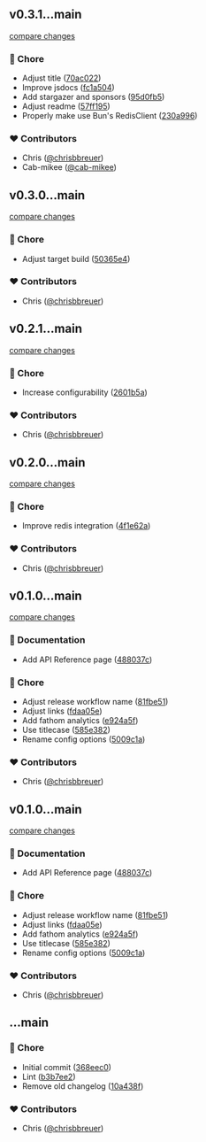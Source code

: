 
## v0.3.1...main

[compare changes](https://github.com/stacksjs/ts-rate-limiter/compare/v0.3.1...main)

### 🏡 Chore

- Adjust title ([70ac022](https://github.com/stacksjs/ts-rate-limiter/commit/70ac022))
- Improve jsdocs ([fc1a504](https://github.com/stacksjs/ts-rate-limiter/commit/fc1a504))
- Add stargazer and sponsors ([95d0fb5](https://github.com/stacksjs/ts-rate-limiter/commit/95d0fb5))
- Adjust readme ([57ff195](https://github.com/stacksjs/ts-rate-limiter/commit/57ff195))
- Properly make use Bun's RedisClient ([230a996](https://github.com/stacksjs/ts-rate-limiter/commit/230a996))

### ❤️ Contributors

- Chris ([@chrisbbreuer](https://github.com/chrisbbreuer))
- Cab-mikee ([@cab-mikee](https://github.com/cab-mikee))

## v0.3.0...main

[compare changes](https://github.com/stacksjs/ts-rate-limiter/compare/v0.3.0...main)

### 🏡 Chore

- Adjust target build ([50365e4](https://github.com/stacksjs/ts-rate-limiter/commit/50365e4))

### ❤️ Contributors

- Chris ([@chrisbbreuer](https://github.com/chrisbbreuer))

## v0.2.1...main

[compare changes](https://github.com/stacksjs/ts-rate-limiter/compare/v0.2.1...main)

### 🏡 Chore

- Increase configurability ([2601b5a](https://github.com/stacksjs/ts-rate-limiter/commit/2601b5a))

### ❤️ Contributors

- Chris ([@chrisbbreuer](https://github.com/chrisbbreuer))

## v0.2.0...main

[compare changes](https://github.com/stacksjs/ts-rate-limiter/compare/v0.2.0...main)

### 🏡 Chore

- Improve redis integration ([4f1e62a](https://github.com/stacksjs/ts-rate-limiter/commit/4f1e62a))

### ❤️ Contributors

- Chris ([@chrisbbreuer](https://github.com/chrisbbreuer))

## v0.1.0...main

[compare changes](https://github.com/stacksjs/ts-rate-limiter/compare/v0.1.0...main)

### 📖 Documentation

- Add API Reference page ([488037c](https://github.com/stacksjs/ts-rate-limiter/commit/488037c))

### 🏡 Chore

- Adjust release workflow name ([81fbe51](https://github.com/stacksjs/ts-rate-limiter/commit/81fbe51))
- Adjust links ([fdaa05e](https://github.com/stacksjs/ts-rate-limiter/commit/fdaa05e))
- Add fathom analytics ([e924a5f](https://github.com/stacksjs/ts-rate-limiter/commit/e924a5f))
- Use titlecase ([585e382](https://github.com/stacksjs/ts-rate-limiter/commit/585e382))
- Rename config options ([5009c1a](https://github.com/stacksjs/ts-rate-limiter/commit/5009c1a))

### ❤️ Contributors

- Chris ([@chrisbbreuer](https://github.com/chrisbbreuer))

## v0.1.0...main

[compare changes](https://github.com/stacksjs/ts-rate-limiter/compare/v0.1.0...main)

### 📖 Documentation

- Add API Reference page ([488037c](https://github.com/stacksjs/ts-rate-limiter/commit/488037c))

### 🏡 Chore

- Adjust release workflow name ([81fbe51](https://github.com/stacksjs/ts-rate-limiter/commit/81fbe51))
- Adjust links ([fdaa05e](https://github.com/stacksjs/ts-rate-limiter/commit/fdaa05e))
- Add fathom analytics ([e924a5f](https://github.com/stacksjs/ts-rate-limiter/commit/e924a5f))
- Use titlecase ([585e382](https://github.com/stacksjs/ts-rate-limiter/commit/585e382))
- Rename config options ([5009c1a](https://github.com/stacksjs/ts-rate-limiter/commit/5009c1a))

### ❤️ Contributors

- Chris ([@chrisbbreuer](https://github.com/chrisbbreuer))

## ...main


### 🏡 Chore

- Initial commit ([368eec0](https://github.com/stacksjs/ts-rate-limiter/commit/368eec0))
- Lint ([b3b7ee2](https://github.com/stacksjs/ts-rate-limiter/commit/b3b7ee2))
- Remove old changelog ([10a438f](https://github.com/stacksjs/ts-rate-limiter/commit/10a438f))

### ❤️ Contributors

- Chris ([@chrisbbreuer](https://github.com/chrisbbreuer))

